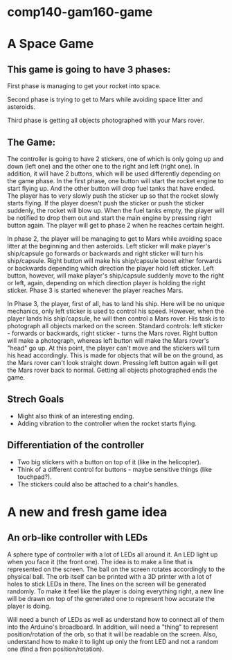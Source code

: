 # comp140-gam160-game

# A Space Game

## This game is going to have 3 phases:
First phase is managing to get your rocket into space.

Second phase is trying to get to Mars while avoiding space litter and asteroids.

Third phase is getting all objects photographed with your Mars rover.

## The Game:

The controller is going to have 2 stickers, one of which is only going up and down (left one) and the other one to the right and left (right one).
In addition, it will have 2 buttons, which will be used differently depending on the game phase.
In the first phase, one button will start the rocket engine to start flying up.
And the other button will drop fuel tanks that have ended.
The player has to very slowly push the sticker up so that the rocket slowly starts flying.
If the player doesn't push the sticker or push the sticker suddenly, the rocket will blow up.
When the fuel tanks empty, the player will be notified to drop them out and start the main engine by pressing right button again.
The player will get to phase 2 when he reaches certain height.

In phase 2, the player will be managing to get to Mars while avoiding space litter at the beginning and then asteroids.
Left sticker will make player's ship/capsule go forwards or backwards and right sticker will turn his ship/capsule.
Right button will make his ship/capsule boost either forwards or backwards depending which direction the player hold left sticker.
Left button, however, will make player's ship/capsule suddenly move to the right or left, again, depending on which direction player is holding the right sticker.
Phase 3 is started whenever the player reaches Mars.

In Phase 3, the player, first of all, has to land his ship.
Here will be no unique mechanics, only left sticker is used to control his speed.
However, when the player lands his ship/capsule, he will then control a Mars rover.
His task is to photograph all objects marked on the screen.
Standard controls: left sticker - forwards or backwards, right sticker - turns the Mars rover.
Right button will make a photograph, whereas left button will make the Mars rover's "head" go up.
At this point, the player can't move and the stickers will turn his head accordingly.
This is made for objects that will be on the ground, as the Mars rover can't look straight down.
Pressing left button again will get the Mars rover back to normal.
Getting all objects photographed ends the game.

## Strech Goals
* Might also think of an interesting ending.
* Adding vibration to the controller when the rocket starts flying.

## Differentiation of the controller
* Two big stickers with a button on top of it (like in the helicopter).
* Think of a different control for buttons - maybe sensitive things (like touchpad?).
* The stickers could also be attached to a chair's handles.


# A new and fresh game idea

## An orb-like controller with LEDs

A sphere type of controller with a lot of LEDs all around it. An LED light up when you face it (the front one).
The idea is to make a line that is represented on the screen. The ball on the screen rotates accordingly to the physical ball.
The orb itself can be printed with a 3D printer with a lot of holes to stick LEDs in there. The lines on the screen will be
generated randomly. To make it feel like the player is doing everything right, a new line will be drawn on top of
the generated one to represent how accurate the player is doing.

Will need a bunch of LEDs as well as understand how to connect all of them into the Arduino's broadboard. 
In addition, will need a "thing" to represent position/rotation of the orb, so that it will be readable on the screen.
Also, understand how to make it to light up only the front LED and not a random one (find a fron position/rotation).
